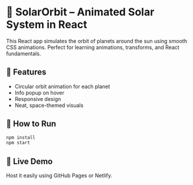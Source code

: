 # 🌌 SolarOrbit – Animated Solar System in React

This React app simulates the orbit of planets around the sun using smooth CSS animations. Perfect for learning animations, transforms, and React fundamentals.

## 🔧 Features
- Circular orbit animation for each planet
- Info popup on hover
- Responsive design
- Neat, space-themed visuals

## 🚀 How to Run
```bash
npm install
npm start
```

## 🔗 Live Demo
Host it easily using GitHub Pages or Netlify.
